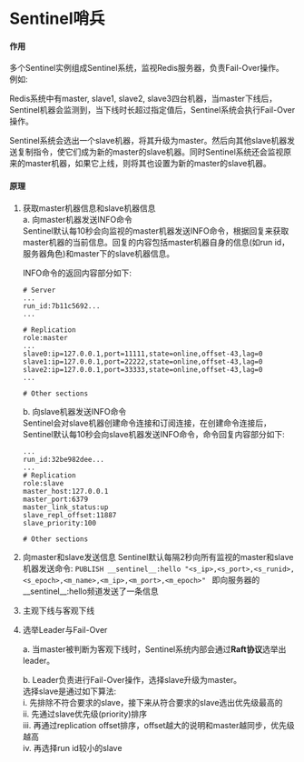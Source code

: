 # Sentinel哨兵

#### 作用
多个Sentinel实例组成Sentinel系统，监视Redis服务器，负责Fail-Over操作。  
例如: 

Redis系统中有master, slave1, slave2, slave3四台机器，当master下线后，Sentinel机器会监测到，当下线时长超过指定值后，Sentinel系统会执行Fail-Over操作。  

Sentinel系统会选出一个slave机器，将其升级为master。然后向其他slave机器发送复制指令，使它们成为新的master的slave机器。同时Sentinel系统还会监视原来的master机器，如果它上线，则将其也设置为新的master的slave机器。

#### 原理

1. 获取master机器信息和slave机器信息  
    a. 向master机器发送INFO命令  
    Sentinel默认每10秒会向监视的master机器发送INFO命令，根据回复来获取master机器的当前信息。回复的内容包括master机器自身的信息(如run id，服务器角色)和master下的slave机器信息。
    
    INFO命令的返回内容部分如下:   
    ```text
   # Server        
   ...
   run_id:7b11c5692...
   ...
   
   # Replication
   role:master
   ...
   slave0:ip=127.0.0.1,port=11111,state=online,offset-43,lag=0
   slave1:ip=127.0.0.1,port=22222,state=online,offset-43,lag=0
   slave2:ip=127.0.0.1,port=33333,state=online,offset-43,lag=0
   ...
   
   # Other sections
    ```
   b. 向slave机器发送INFO命令  
   Sentinel会对slave机器创建命令连接和订阅连接，在创建命令连接后，Sentinel默认每10秒会向slave机器发送INFO命令，命令回复内容部分如下:  
   ```text
   ...
   run_id:32be982dee...
   ...
   # Replication
   role:slave
   master_host:127.0.0.1
   master_port:6379
   master_link_status:up
   slave_repl_offset:11887
   slave_priority:100
   
   # Other sections
    ```
2. 向master和slave发送信息
    Sentinel默认每隔2秒向所有监视的master和slave机器发送命令: ```PUBLISH __sentinel__:hello "<s_ip>,<s_port>,<s_runid>,<s_epoch>,<m_name>,<m_ip>,<m_port>,<m_epoch>" ```
    即向服务器的__sentinel__:hello频道发送了一条信息
    
3. 主观下线与客观下线
4. 选举Leader与Fail-Over

    a. 当master被判断为客观下线时，Sentinel系统内部会通过**Raft协议**选举出leader。
    
    b. Leader负责进行Fail-Over操作，选择slave升级为master。  
        选择slave是通过如下算法:  
        i. 先排除不符合要求的slave，接下来从符合要求的slave选出优先级最高的  
        ii. 先通过slave优先级(priority)排序  
        iii. 再通过replication offset排序，offset越大的说明和master越同步，优先级越高  
        iv. 再选择run id较小的slave  
        